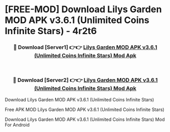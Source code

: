 # [FREE-MOD] Download Lilys Garden MOD APK v3.6.1 (Unlimited Coins Infinite Stars) - 4r2t6


<div align="center">
<h3>🔴 Download [Server1] 👉👉 <a href="https://apk-comot.site?title=Lilys_Garden_MOD_APK_v3.6.1_(Unlimited_Coins_Infinite_Stars)">Lilys Garden MOD APK v3.6.1 (Unlimited Coins Infinite Stars) Mod Apk</a></h3><br>

<h3>🔴 Download [Server2] 👉👉 <a href="https://apk-comot.site?title=Lilys_Garden_MOD_APK_v3.6.1_(Unlimited_Coins_Infinite_Stars)">Lilys Garden MOD APK v3.6.1 (Unlimited Coins Infinite Stars) Mod Apk</a></h3>
</div>



Download Lilys Garden MOD APK v3.6.1 (Unlimited Coins Infinite Stars) 

Free APK MOD Lilys Garden MOD APK v3.6.1 (Unlimited Coins Infinite Stars) 

Download Lilys Garden MOD APK v3.6.1 (Unlimited Coins Infinite Stars) Mod For Android
